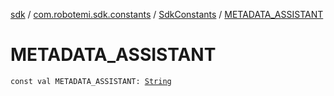 [sdk](../../index.md) / [com.robotemi.sdk.constants](../index.md) / [SdkConstants](index.md) / [METADATA_ASSISTANT](./-m-e-t-a-d-a-t-a_-a-s-s-i-s-t-a-n-t.md)

# METADATA_ASSISTANT

`const val METADATA_ASSISTANT: `[`String`](https://kotlinlang.org/api/latest/jvm/stdlib/kotlin/-string/index.html)
